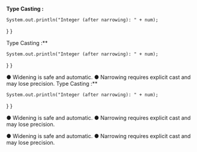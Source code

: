 
**Type Casting :**



    System.out.println("Integer (after narrowing): " + num);
  }
}

Type Casting :**



    System.out.println("Integer (after narrowing): " + num);
  }
}


● Widening is safe and automatic.
● Narrowing requires explicit cast and may lose precision.
Type Casting :**



    System.out.println("Integer (after narrowing): " + num);
  }
}


● Widening is safe and automatic.
● Narrowing requires explicit cast and may lose precision.

● Widening is safe and automatic.
● Narrowing requires explicit cast and may lose precision.
